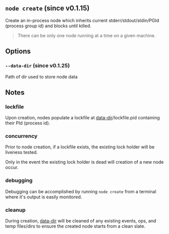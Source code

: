 ## `node create` (since v0.1.15)

Create an in-process node which inherits current
stderr/stdout/stdin/PGId (process group id) and blocks until killed.

> There can be only one node running at a time on a given machine.

## Options

### `--data-dir` (since v0.1.25)
Path of dir used to store node data

## Notes

### lockfile

Upon creation, nodes populate a lockfile at [data-dir](../../data-dir/README.md)/lockfile.pid
containing their PId (process id).

### concurrency

Prior to node creation, if a lockfile exists, the existing lock holder
will be liveness tested.

Only in the event the existing lock holder is dead will creation of a
new node occur.

### debugging

Debugging can be accomplished by running `node create` from a terminal
where it's output is easily monitored.

### cleanup

During creation, [data-dir](../../data-dir/README.md) will be
cleaned of any existing events, ops, and temp files/dirs to ensure
the created node starts from a clean slate.

